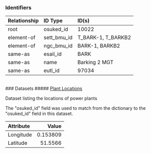### Identifiers

| Relationship   | ID Type     | ID(s)              |
|:---------------|:------------|:-------------------|
| root           | osuked_id   | 10022              |
| element-of     | sett_bmu_id | T_BARK-1, T_BARKB2 |
| element-of     | ngc_bmu_id  | BARK-1, BARKB2     |
| same-as        | esail_id    | BARK               |
| same-as        | name        | Barking 2 MGT      |
| same-as        | eutl_id     | 97034              |

<br>
### Datasets
##### <a href="https://raw.githubusercontent.com/OSUKED/Dictionary-Datasets/main/datasets/plant-locations/datapackage.json">Plant Locations</a>

Dataset listing the locations of power plants

The "osuked_id" field was used to match from the dictionary to the "osuked_id" field in this dataset.

| Attribute   |     Value |
|:------------|----------:|
| Longitude   |  0.153809 |
| Latitude    | 51.5566   |

